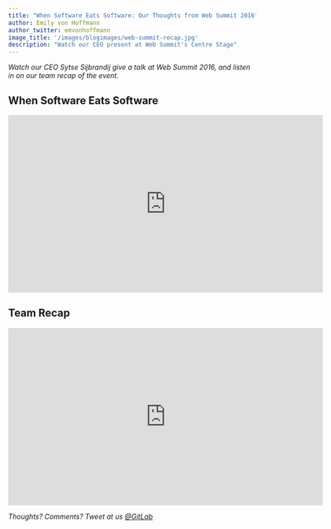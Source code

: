 ```yaml
---
title: "When Software Eats Software: Our Thoughts from Web Summit 2016"
author: Emily von Hoffmann
author_twitter: emvonhoffmann
image_title: '/images/blogimages/web-summit-recap.jpg'
description: "Watch our CEO present at Web Summit's Centre Stage"
---
```


_Watch our CEO Sytse Sijbrandij give a talk at Web Summit 2016, and listen in on our team recap of the event._ 

<!-- more -->

## When Software Eats Software

<iframe width="640" height="360" src="https://www.youtube.com/watch?v=d74_G9AuhRg" frameborder="0" allowfullscreen></iframe>

<br />

## Team Recap

<iframe width="640" height="360" src="https://www.facebook.com/plugins/video.php?href=https%3A%2F%2Fwww.facebook.com%2FWebSummitHQ%2Fvideos%2F1202553769810665%2F&show_text=0&width=560" frameborder="0" allowfullscreen></iframe>

<br />

_Thoughts? Comments? Tweet at us [@GitLab](https://twitter.com/gitlab?ref_src=twsrc%5Egoogle%7Ctwcamp%5Eserp%7Ctwgr%5Eauthor)_



